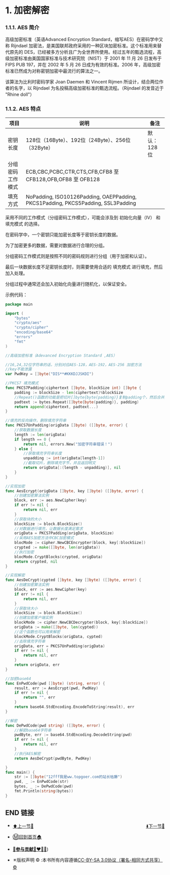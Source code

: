 # 1. 加密解密

### 1.1.1. AES 简介

高级加密标准（英语Advanced Encryption Standard，缩写AES）在密码学中又称 Rijndael 加密法，是美国联邦政府采用的一种区块加密标准。这个标准用来替代原先的 DES，已经被多方分析且广为全世界所使用。经过五年的甄选流程，高级加密标准由美国国家标准与技术研究院（NIST）于 2001 年 11 月 26 日发布于 FIPS PUB 197，并在 2002 年 5 月 26 日成为有效的标准。2006 年，高级加密标准已然成为对称密钥加密中最流行的算法之一。

该算法为比利时密码学家 Joan Daemen 和 Vincent Rijmen 所设计，结合两位作者的名字，以 Rijndael 为名投稿高级加密标准的甄选流程。（Rijndael 的发音近于 "Rhine doll"）

### 1.1.2. AES 特点

| 项目             | 说明                                                         | 备注        |
| ---------------- | ------------------------------------------------------------ | ----------- |
| 密钥长度         | 128位（16Byte）、192位（24Byte）、256位（32Byte）            | 默认：128位 |
| 分组密码工作模式 | ECB,CBC,PCBC,CTR,CTS,CFB,CFB8 至 CFB128,OFB,OFB8 至 OFB128   |             |
| 填充方式         | NoPadding, ISO10126Padding, OAEPPadding, PKCS1Padding, PKCS5Padding, SSL3Padding |             |

采用不同的工作模式（分组密码工作模式），可能会涉及到 初始化向量（IV） 和 填充模式 的选择。

在密码学中，一个密钥只能加密长度等于密钥长度的数据。

为了加密更多的数据，需要对数据进行合理的分组。

分组密码工作模式则是按照不同的密码规则进行分组（用于加密和认证）。

最后一块数据长度不足密钥长度时，则需要使用合适的 填充模式 进行填充，然后加入处理。

分组过程中通常还会加入初始化向量进行随机化，以保证安全。

示例代码：

```go
package main

import (
    "bytes"
    "crypto/aes"
    "crypto/cipher"
    "encoding/base64"
    "errors"
    "fmt"
)

//高级加密标准（Adevanced Encryption Standard ,AES）

//16,24,32位字符串的话，分别对应AES-128，AES-192，AES-256 加密方法
//key不能泄露
var PwdKey = []byte("DIS**#KKKDJJSKDI")

//PKCS7 填充模式
func PKCS7Padding(ciphertext []byte, blockSize int) []byte {
    padding := blockSize - len(ciphertext)%blockSize
    //Repeat()函数的功能是把切片[]byte{byte(padding)}复制padding个，然后合并成新的字节切片返回
    padtext := bytes.Repeat([]byte{byte(padding)}, padding)
    return append(ciphertext, padtext...)
}

//填充的反向操作，删除填充字符串
func PKCS7UnPadding(origData []byte) ([]byte, error) {
    //获取数据长度
    length := len(origData)
    if length == 0 {
        return nil, errors.New("加密字符串错误！")
    } else {
        //获取填充字符串长度
        unpadding := int(origData[length-1])
        //截取切片，删除填充字节，并且返回明文
        return origData[:(length - unpadding)], nil
    }
}

//实现加密
func AesEcrypt(origData []byte, key []byte) ([]byte, error) {
    //创建加密算法实例
    block, err := aes.NewCipher(key)
    if err != nil {
        return nil, err
    }
    //获取块的大小
    blockSize := block.BlockSize()
    //对数据进行填充，让数据长度满足需求
    origData = PKCS7Padding(origData, blockSize)
    //采用AES加密方法中CBC加密模式
    blocMode := cipher.NewCBCEncrypter(block, key[:blockSize])
    crypted := make([]byte, len(origData))
    //执行加密
    blocMode.CryptBlocks(crypted, origData)
    return crypted, nil
}

//实现解密
func AesDeCrypt(cypted []byte, key []byte) ([]byte, error) {
    //创建加密算法实例
    block, err := aes.NewCipher(key)
    if err != nil {
        return nil, err
    }
    //获取块大小
    blockSize := block.BlockSize()
    //创建加密客户端实例
    blockMode := cipher.NewCBCDecrypter(block, key[:blockSize])
    origData := make([]byte, len(cypted))
    //这个函数也可以用来解密
    blockMode.CryptBlocks(origData, cypted)
    //去除填充字符串
    origData, err = PKCS7UnPadding(origData)
    if err != nil {
        return nil, err
    }
    return origData, err
}

//加密base64
func EnPwdCode(pwd []byte) (string, error) {
    result, err := AesEcrypt(pwd, PwdKey)
    if err != nil {
        return "", err
    }
    return base64.StdEncoding.EncodeToString(result), err
}

//解密
func DePwdCode(pwd string) ([]byte, error) {
    //解密base64字符串
    pwdByte, err := base64.StdEncoding.DecodeString(pwd)
    if err != nil {
        return nil, err
    }
    //执行AES解密
    return AesDeCrypt(pwdByte, PwdKey)

}
func main() {
    str := []byte("12fff我是ww.topgoer.com的站长枯藤")
    pwd, _ := EnPwdCode(str)
    bytes, _ := DePwdCode(pwd)
    fmt.Println(string(bytes))
}
```

## END 链接
<ul><li><div><a href = '78.md' style='float:left'>⬆️上一节🔗</a><a href = '80.md' style='float: right'>⬇️下一节🔗</a></div></li></ul>

+ [Ⓜ️回到首页🏠](../README.md)

+ [**🫵参与贡献💞❤️‍🔥💖**](https://nsddd.top/archives/contributors))

+ ✴️版权声明 &copy; :本书所有内容遵循[CC-BY-SA 3.0协议（署名-相同方式共享）&copy;](http://zh.wikipedia.org/wiki/Wikipedia:CC-by-sa-3.0协议文本) 

